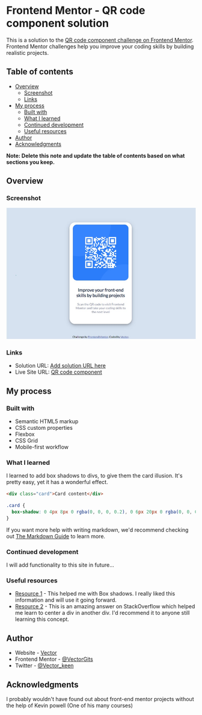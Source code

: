 # Frontend Mentor - QR code component solution

This is a solution to the [QR code component challenge on Frontend Mentor](https://www.frontendmentor.io/challenges/qr-code-component-iux_sIO_H). Frontend Mentor challenges help you improve your coding skills by building realistic projects. 

## Table of contents

- [Overview](#overview)
  - [Screenshot](#screenshot)
  - [Links](#links)
- [My process](#my-process)
  - [Built with](#built-with)
  - [What I learned](#what-i-learned)
  - [Continued development](#continued-development)
  - [Useful resources](#useful-resources)
- [Author](#author)
- [Acknowledgments](#acknowledgments)

**Note: Delete this note and update the table of contents based on what sections you keep.**

## Overview

### Screenshot

![Screenshot of the web-page](./images/Screenshot.jpg)


### Links

- Solution URL: [Add solution URL here](https://your-solution-url.com)
- Live Site URL: [QR code component](http://vectorspage.me/QR-code-project/)

## My process

### Built with

- Semantic HTML5 markup
- CSS custom properties
- Flexbox
- CSS Grid
- Mobile-first workflow


### What I learned

I learned to add box shadows to divs, to give them the card illusion. It's pretty easy, yet it has a wonderful effect.

```html
<div class="card">Card content</div>
```
```css
.card {
  box-shadow: 0 4px 8px 0 rgba(0, 0, 0, 0.2), 0 6px 20px 0 rgba(0, 0, 0, 0.19);
}
```

If you want more help with writing markdown, we'd recommend checking out [The Markdown Guide](https://www.markdownguide.org/) to learn more.


### Continued development

I will add functionality to this site in future...


### Useful resources

- [Resource 1](https://www.w3schools.com/css/css3_shadows_box.asp) - This helped me with Box shadows. I really liked this information and will use it going forward.
- [Resource 2](https://stackoverflow.com/questions/1952256/how-to-center-horizontally-div-inside-parent-div) - This is an amazing answer on StackOverflow which helped me learn to center a div in another div. I'd recommend it to anyone still learning this concept.


## Author

- Website - [Vector](http://vectorspage.me/QR-code-project/)
- Frontend Mentor - [@VectorGits](https://www.frontendmentor.io/profile/VectorGits)
- Twitter - [@Vector_keen](https://twitter.com/Vector_keen)


## Acknowledgments

I probably wouldn't have found out about front-end mentor projects without the help of Kevin powell (One of his many courses)

